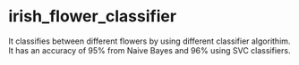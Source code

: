 # irish_flower_classifier
It classifies between different flowers by using different classifier algorithim. It has an accuracy of 95% from Naive Bayes and 96% using SVC classifiers.
